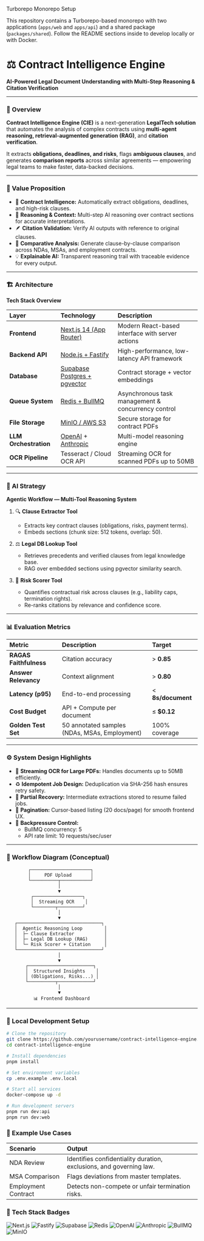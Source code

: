 Turborepo Monorepo Setup

This repository contains a Turborepo-based monorepo with two applications (`apps/web` and `apps/api`) and a shared package (`packages/shared`). Follow the README sections inside to develop locally or with Docker.

# ⚖️ Contract Intelligence Engine  
**AI-Powered Legal Document Understanding with Multi-Step Reasoning & Citation Verification**

---

### 🧭 Overview

**Contract Intelligence Engine (CIE)** is a next-generation **LegalTech solution** that automates the analysis of complex contracts using **multi-agent reasoning, retrieval-augmented generation (RAG)**, and **citation verification**.  

It extracts **obligations, deadlines, and risks**, flags **ambiguous clauses**, and generates **comparison reports** across similar agreements — empowering legal teams to make faster, data-backed decisions.

---

### 🚀 Value Proposition

- 📄 **Contract Intelligence:** Automatically extract obligations, deadlines, and high-risk clauses.  
- 🧠 **Reasoning & Context:** Multi-step AI reasoning over contract sections for accurate interpretations.  
- 🪶 **Citation Validation:** Verify AI outputs with reference to original clauses.  
- 🧾 **Comparative Analysis:** Generate clause-by-clause comparison across NDAs, MSAs, and employment contracts.  
- 💡 **Explainable AI:** Transparent reasoning trail with traceable evidence for every output.  

---

### 🏗️ Architecture

**Tech Stack Overview**

| Layer | Technology | Description |
|:------|:------------|:-------------|
| **Frontend** | [Next.js 14 (App Router)](https://nextjs.org/) | Modern React-based interface with server actions |
| **Backend API** | [Node.js + Fastify](https://fastify.dev/) | High-performance, low-latency API framework |
| **Database** | [Supabase Postgres + pgvector](https://supabase.com/) | Contract storage + vector embeddings |
| **Queue System** | [Redis + BullMQ](https://docs.bullmq.io/) | Asynchronous task management & concurrency control |
| **File Storage** | [MinIO / AWS S3](https://min.io/) | Secure storage for contract PDFs |
| **LLM Orchestration** | [OpenAI](https://openai.com/) + [Anthropic](https://www.anthropic.com/) | Multi-model reasoning engine |
| **OCR Pipeline** | Tesseract / Cloud OCR API | Streaming OCR for scanned PDFs up to 50MB |

---

### 🧩 AI Strategy

**Agentic Workflow — Multi-Tool Reasoning System**

1. 🔍 **Clause Extractor Tool**  
   - Extracts key contract clauses (obligations, risks, payment terms).  
   - Embeds sections (chunk size: 512 tokens, overlap: 50).  

2. ⚖️ **Legal DB Lookup Tool**  
   - Retrieves precedents and verified clauses from legal knowledge base.  
   - RAG over embedded sections using pgvector similarity search.  

3. 🧮 **Risk Scorer Tool**  
   - Quantifies contractual risk across clauses (e.g., liability caps, termination rights).  
   - Re-ranks citations by relevance and confidence score.  

---

### 📊 Evaluation Metrics

| Metric | Description | Target |
|:--------|:-------------|:--------|
| **RAGAS Faithfulness** | Citation accuracy | > **0.85** |
| **Answer Relevancy** | Context alignment | > **0.80** |
| **Latency (p95)** | End-to-end processing | < **8s/document** |
| **Cost Budget** | API + Compute per document | ≤ **$0.12** |
| **Golden Test Set** | 50 annotated samples (NDAs, MSAs, Employment) | 100% coverage |

---

### ⚙️ System Design Highlights

- 🧾 **Streaming OCR for Large PDFs:** Handles documents up to 50MB efficiently.  
- ♻️ **Idempotent Job Design:** Deduplication via SHA-256 hash ensures retry safety.  
- 🔁 **Partial Recovery:** Intermediate extractions stored to resume failed jobs.  
- 🧱 **Pagination:** Cursor-based listing (20 docs/page) for smooth frontend UX.  
- 🧵 **Backpressure Control:**  
  - BullMQ concurrency: 5  
  - API rate limit: 10 requests/sec/user  

---

### 🧠 Workflow Diagram (Conceptual)

            ┌──────────────────────┐
            │     PDF Upload       │
            └──────────┬───────────┘
                       │
                       ▼
             ┌──────────────────┐
             │  Streaming OCR    │
             └────────┬─────────┘
                       │
                       ▼
       ┌───────────────────────────────┐
       │  Agentic Reasoning Loop        │
       │  ├─ Clause Extractor           │
       │  ├─ Legal DB Lookup (RAG)      │
       │  └─ Risk Scorer + Citation     │
       └───────────────────────────────┘
                       │
                       ▼
           ┌────────────────────────┐
           │  Structured Insights    │
           │ (Obligations, Risks...) │
           └──────────┬─────────────┘
                       │
                       ▼
              📊 Frontend Dashboard

---

### 🧪 Local Development Setup

```bash
# Clone the repository
git clone https://github.com/yourusername/contract-intelligence-engine.git
cd contract-intelligence-engine

# Install dependencies
pnpm install

# Set environment variables
cp .env.example .env.local

# Start all services
docker-compose up -d

# Run development servers
pnpm run dev:api
pnpm run dev:web
```
### 🧩 Example Use Cases
| Scenario            | Output                                                              |
| :------------------ | :------------------------------------------------------------------ |
| NDA Review          | Identifies confidentiality duration, exclusions, and governing law. |
| MSA Comparison      | Flags deviations from master templates.                             |
| Employment Contract | Detects non-compete or unfair termination risks.                    |

### 🧰 Tech Stack Badges

![Next.js](https://img.shields.io/badge/Next.js-14-black?style=for-the-badge&logo=nextdotjs)
![Fastify](https://img.shields.io/badge/Fastify-%23000000.svg?style=for-the-badge&logo=fastify&logoColor=white)
![Supabase](https://img.shields.io/badge/Supabase-%233FCF8E.svg?style=for-the-badge&logo=supabase&logoColor=white)
![Redis](https://img.shields.io/badge/Redis-%23DD0031.svg?style=for-the-badge&logo=redis&logoColor=white)
![OpenAI](https://img.shields.io/badge/OpenAI-412991?style=for-the-badge&logo=openai)
![Anthropic](https://img.shields.io/badge/Anthropic-%23000000.svg?style=for-the-badge)
![BullMQ](https://img.shields.io/badge/BullMQ-%23E34F26.svg?style=for-the-badge)
![MinIO](https://img.shields.io/badge/MinIO-%23C72E49.svg?style=for-the-badge)


